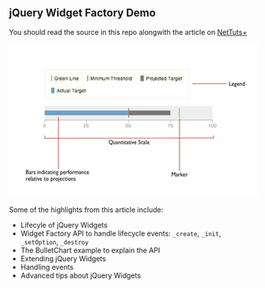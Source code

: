 ## jQuery Widget Factory Demo

You should read the source in this repo alongwith the article on [NetTuts+](http://net.tutsplus.com/tutorials/javascript-ajax/an-in-depth-review-of-jquerys-widget-factory/)

![Bullet Chart](bullet.png)

Some of the highlights from this article include:

- Lifecyle of jQuery Widgets
- Widget Factory API to handle lifecycle events: `_create`, `_init`, `_setOption`, `_destroy`
- The BulletChart example to explain the API
- Extending jQuery Widgets
- Handling events 
- Advanced tips about jQuery Widgets
